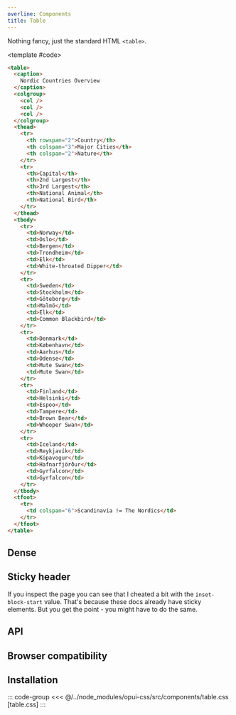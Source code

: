 ```yaml
---
overline: Components
title: Table
---
```


<script setup>
	import Example from "../../.vitepress/theme/app/components/Example.vue"
	import Baseline from "../../.vitepress/theme/app/components/Baseline.vue"
    import Alert from "../../.vitepress/theme/app/components/Alert.vue";
</script>

Nothing fancy, just the standard HTML `<table>`.

<Example hideCode>
<template #example>

<table>
    <caption>Nordic Countries Overview</caption>
    <colgroup>
        <col>
        <col>
        <col>
    </colgroup>
    <thead>
        <tr>
            <th rowspan="2">Country</th>
            <th colspan="3">Major Cities</th>
            <th colspan="2">Nature</th>
        </tr>
        <tr>
            <th>Capital</th>
            <th>2nd Largest</th>
            <th>3rd Largest</th>
            <th>National Animal</th>
            <th>National Bird</th>
        </tr>
    </thead>
    <tbody>
        <tr>
            <td>Norway</td>
            <td>Oslo</td>
            <td>Bergen</td>
            <td>Trondheim</td>
            <td>Elk</td>
            <td>White-throated Dipper</td>
        </tr>
        <tr>
            <td>Sweden</td>
            <td>Stockholm</td>
            <td>Göteborg</td>
            <td>Malmö</td>
            <td>Elk</td>
            <td>Common Blackbird</td>
        </tr>
        <tr>
            <td>Denmark</td>
            <td>København</td>
            <td>Aarhus</td>
            <td>Odense</td>
            <td>Mute Swan</td>
            <td>Mute Swan</td>
        </tr>
        <tr>
            <td>Finland</td>
            <td>Helsinki</td>
            <td>Espoo</td>
            <td>Tampere</td>
            <td>Brown Bear</td>
            <td>Whooper Swan</td>
        </tr>
        <tr>
            <td>Iceland</td>
            <td>Reykjavík</td>
            <td>Kópavogur</td>
            <td>Hafnarfjörður</td>
            <td>Gyrfalcon</td>
            <td>Gyrfalcon</td>
        </tr>
    </tbody>
    <tfoot>
        <tr>
            <td colspan="6">Scandinavia != The Nordics</td>
        </tr>
    </tfoot>
</table>
</template>

<template #code>

```html
<table>
  <caption>
    Nordic Countries Overview
  </caption>
  <colgroup>
    <col />
    <col />
    <col />
  </colgroup>
  <thead>
    <tr>
      <th rowspan="2">Country</th>
      <th colspan="3">Major Cities</th>
      <th colspan="2">Nature</th>
    </tr>
    <tr>
      <th>Capital</th>
      <th>2nd Largest</th>
      <th>3rd Largest</th>
      <th>National Animal</th>
      <th>National Bird</th>
    </tr>
  </thead>
  <tbody>
    <tr>
      <td>Norway</td>
      <td>Oslo</td>
      <td>Bergen</td>
      <td>Trondheim</td>
      <td>Elk</td>
      <td>White-throated Dipper</td>
    </tr>
    <tr>
      <td>Sweden</td>
      <td>Stockholm</td>
      <td>Göteborg</td>
      <td>Malmö</td>
      <td>Elk</td>
      <td>Common Blackbird</td>
    </tr>
    <tr>
      <td>Denmark</td>
      <td>København</td>
      <td>Aarhus</td>
      <td>Odense</td>
      <td>Mute Swan</td>
      <td>Mute Swan</td>
    </tr>
    <tr>
      <td>Finland</td>
      <td>Helsinki</td>
      <td>Espoo</td>
      <td>Tampere</td>
      <td>Brown Bear</td>
      <td>Whooper Swan</td>
    </tr>
    <tr>
      <td>Iceland</td>
      <td>Reykjavík</td>
      <td>Kópavogur</td>
      <td>Hafnarfjörður</td>
      <td>Gyrfalcon</td>
      <td>Gyrfalcon</td>
    </tr>
  </tbody>
  <tfoot>
    <tr>
      <td colspan="6">Scandinavia != The Nordics</td>
    </tr>
  </tfoot>
</table>
```

</template>
</Example>

## Dense

<Example>
<template #example>

<table class="dense">
    <caption>CSS Units Dating Profile</caption>
    <thead>
        <tr>
            <th>Unit</th>
            <th>Personality</th>
            <th>Dating Status</th>
        </tr>
    </thead>
    <tbody>
        <tr>
            <td>px</td>
            <td>Fixed mindset, refuses to change</td>
            <td>In a committed relationship with legacy code</td>
        </tr>
        <tr>
            <td>rem</td>
            <td>Flexible, but dependent on parents</td>
            <td>Popular in the modern dating scene</td>
        </tr>
        <tr>
            <td>vw</td>
            <td>Goes with the flow, sometimes too much</td>
            <td>In an open relationship with responsive design</td>
        </tr>
        <tr>
            <td>ch</td>
            <td>Typography nerd</td>
            <td>Looking for meaningful connections</td>
        </tr>
    </tbody>
    <tfoot>
        <tr>
            <td colspan="3">Swipe right for responsive design!</td>
        </tr>
    </tfoot>
</table>

</template>
<template #code>

```html
<table class="dense">
  <!--  -->
</table>
```

</template>
</Example>

## Sticky header

<div class="not-rich-text">
<Alert title="When applying sticky header...">
<div class="rich-text">

If you inspect the page you can see that I cheated a bit with the `inset-block-start` value. That's because these docs already have sticky elements. But you get the point - you might have to do the same.

</div>
</Alert>
</div>

<style scoped>
	.sticky-header thead {
		inset-block-start: 119px;
	}
</style>

<Example>
<template #example>

<table class="sticky-header">
    <caption>Most Controversial CSS Properties of All Time</caption>
    <colgroup>
        <col style="width: 30%">
        <col style="width: 40%">
        <col style="width: 30%">
    </colgroup>
    <thead>
        <tr>
            <th>Property</th>
            <th>Drama Level</th>
            <th>Famous Battles</th>
        </tr>
    </thead>
    <tbody>
        <tr>
            <td>!important</td>
            <td>Nuclear ☢️</td>
            <td>The Great Specificity Wars of 2012</td>
        </tr>
        <tr>
            <td>z-index</td>
            <td>Astronomical 🌌</td>
            <td>"Why is my modal behind everything?!"</td>
        </tr>
        <tr>
            <td>float</td>
            <td>Legacy Nightmare 👻</td>
            <td>The Pre-Flexbox Dark Ages</td>
        </tr>
        <tr>
            <td>box-sizing</td>
            <td>Mathematical Chaos 🧮</td>
            <td>Border-box Revolution of 2011</td>
        </tr>
    </tbody>
    <tfoot>
        <tr>
            <td colspan="3">Yes I had AI generate the cringy table contents. I chuckled a little though.</td>
        </tr>
    </tfoot>
</table>
</template>
<template #code>

```html
<table class="sticky-header">
  <!--  -->
</table>
```

</template>
</Example>

## API

<!--@include: ./table-api.md -->

## Browser compatibility

<Baseline :ids="['container-queries']" />

## Installation

::: code-group
<<< @/../node_modules/opui-css/src/components/table.css [table.css]
:::
